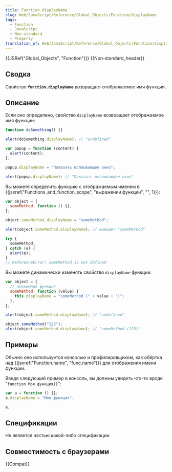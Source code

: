 ```yaml
---
title: Function.displayName
slug: Web/JavaScript/Reference/Global_Objects/Function/displayName
tags:
  - Function
  - JavaScript
  - Non-standard
  - Property
translation_of: Web/JavaScript/Reference/Global_Objects/Function/displayName
---
```


{{JSRef("Global_Objects", "Function")}} {{Non-standard_header}}

## Сводка

Свойство **`function.displayName`** возвращает отображаемое имя функции.

## Описание

Если оно определено, свойство `displayName` возвращает отображаемое имя функции:

```js
function doSomething() {}

alert(doSomething.displayName); // "undefined"

var popup = function (content) {
  alert(content);
};

popup.displayName = "Показать всплывающее окно";

alert(popup.displayName); // "Показать всплывающее окно"
```

Вы можете определить функцию с отображаемым именем в {{jsxref("Functions_and_function_scope", "выражении функции", "", 1)}}:

```js
var object = {
  someMethod: function () {},
};

object.someMethod.displayName = "someMethod";

alert(object.someMethod.displayName); // выведет "someMethod"

try {
  someMethod;
} catch (e) {
  alert(e);
}
// ReferenceError: someMethod is not defined
```

Вы можете динамически изменять свойство `displayName` функции:

```js
var object = {
  // анонимная функция
  someMethod: function (value) {
    this.displayName = "someMethod (" + value + ")";
  },
};

alert(object.someMethod.displayName); // "undefined"

object.someMethod("123");
alert(object.someMethod.displayName); // "someMethod (123)"
```

## Примеры

Обычно оно используется консолью и профилировщиком, как обёртка над {{jsxref("Function.name", "func.name")}} для отображения имени функции.

Введя следующий пример в консоль, вы должны увидеть что-то вроде "`function Моя функция()`":

```js
var a = function () {};
a.displayName = "Моя функция";

a;
```

## Спецификации

Не является частью какой-либо спецификации.

## Совместимость с браузерами

{{Compat}}
